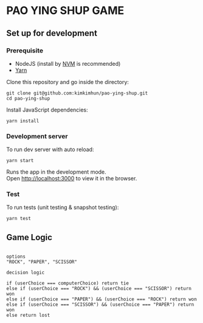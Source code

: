 # PAO YING SHUP GAME

## Set up for development

### Prerequisite
- NodeJS (install by [NVM](https://github.com/creationix/nvm#install-script) is recommended)
- [Yarn](https://yarnpkg.com/lang/en/docs/install/#debian-stable)

Clone this repository and go inside the directory:
```
git clone git@github.com:kimkimhun/pao-ying-shup.git
cd pao-ying-shup
```
Install JavaScript dependencies:
```
yarn install
```
### Development server
To run dev server with auto reload:
```
yarn start
```
Runs the app in the development mode.<br>
Open [http://localhost:3000](http://localhost:3000) to view it in the browser.

### Test
To run tests (unit testing & snapshot testing):
```
yarn test
```



## Game Logic
```

options
"ROCK", "PAPER", "SCISSOR"

decision logic

if (userChoice === computerChoice) return tie
else if (userChoice === "ROCK") && (userChoice === "SCISSOR") return won
else if (userChoice === "PAPER") && (userChoice === "ROCK") return won
else if (userChoice === "SCISSOR") && (userChoice === "PAPER") return won
else return lost
```